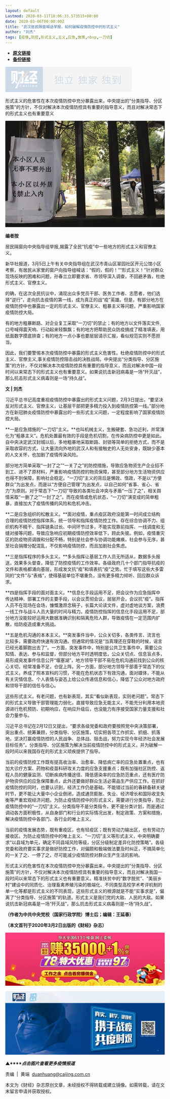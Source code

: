 ```yaml
---
layout: default
Lastmod: 2020-03-11T18:06:33.573515+00:00
date: 2020-03-06T00:00:00Z
title: "武汉居民隔窗喊话举报，如何破解疫情防控中的形式主义"
author: "刘杰"
tags: [疫情,防控,形式主义,主义,应急,施策,nbsp,一刀切]
---
```


* [**原文链接**](https://mp.weixin.qq.com/s/FkzM0Nu18lXqmm1_GfPjUw)
* [**备份链接**](http://archive.today/YCp89)


![](/images/post/77e6cfb5c7ef66e00d9bd04f74961594.jpg)

形式主义的危害性在本次疫情防控中充分暴露出来，中央提出的“分类指导、分区施策”的方针，不仅对解决本次疫情防控具有重要的指导意义，而且对解决常态下的形式主义也有重要意义

![](/images/post/1f87907a1f43ad7a1e78ba175ab0ab6c.jpg)

  

**编者按**

居民隔窗向中央指导组举报,揭露了全民“抗疫”中一些地方的形式主义和官僚主义。

新华社报道，3月5日上午有关中央指导组在武汉市青山区翠园社区开元公馆小区考察，有居民从家里的窗户向指导组喊话：“假的，假的！”“形式主义！”针对群众现场反映的困难和问题，孙春兰立即要求省、市领导深入调查，不回避矛盾，杜绝形式主义、官僚主义。

的确，在这次全民抗议中，涌现出众多党员干部、医务工作者、志愿者，他们选择“逆行”，走向抗击疫情的第一线，成为真正的战“疫”英雄。但是，有部分地方在疫情防控中也暴露出一定的形式主义、官僚主义、粗暴主义等问题，严重影响国家疫情防控大局。

有的地方粗暴断路、对企业复工采取“一刀切”的禁止；有的地方以文件落实文件,口号喊得震天响、行动起来轻飘飘；有的地方把帮助民众防疫搞成了精准填表，用纸面数字摸底排查；有的地方一点小事也要层层请示汇报，看似规范实则不愿担当。

因此，我们要警惕本次疫情防控中暴露的形式主义危害性。杜绝疫情防控中的形式主义、官僚主义,事关疫情防控阻击战的决胜战局。中央提出“分类指导、分区施策”的方针，不仅对解决本次疫情防控具有重要的指导意义，而且对解决中国一段时间以来常态下的形式主义也有重要意义。如果说抗击新冠病毒是一场“歼灭战”，那么抗击形式主义病毒则是一场“持久战”。

**文 | 刘杰**

习近平总书记高度重视疫情防控中暴露出的形式主义问题，2月3日提出，“要坚决反对形式主义、官僚主义，让基层干部把更多精力投入到疫情防控第一线。”部分地方在新冠肺炎疫情防控中暴露出的一些形式主义问题，一定程度影响了国家疫情防控大局。

**一是应急措施的“一刀切”主义。**也叫机械主义，生搬硬套、急功近利，并常演化为“粗暴主义”。危机处置最有效的手段是危机切割，在传染病防控中更是如此。自中央决定武汉封城以后，多地粗暴地采取断路、封锁等简单的拒绝方式，而不是采取收容的方式，让大量流向外地的武汉人和有接触史的人无处安身，既缺少基本的人文关怀，也加剧了疫情传染风险。

部分地方简单采取“一封了之”“一关了之”的防控措施，导致应急物资生产企业招不到工、进不了原材料，严重影响疫情防控的物资保障，甚至部分地方生活物资供应也得不到保障，影响社会稳定。“一刀切”主义的背后是懒政、惰政，不是以“方便群众”为出发点，而是以“方便自己管理”为出发点，以自己如何“省事、省心、省力”为原则。对于常态下“一刀切”导致的各类社会冲突与矛盾“一压了之”，相关舆情采取“一删了之”“一封了之”。而在疫情或危机状态，“一刀切”演变成的简单粗暴，直接加大了疫情传播的风险和危机冲击。

**二是应急组织的松散主义。**面对疫情，重点疫区政府没能第一时间成立结构合理的疫情防控指挥体系，统一领导和指挥疫情防控工作。存在综合协调不力、组织机构不精干、指挥链条过长、中间环节过多，不能实现靠前指挥、一线调度和无缝对接等问题，导致应急响应初期疫情防控效率低下，顾此失彼。例如，疫情重灾区的防疫物资调拨和分配不畅，特别是社会参与协调功能瘫痪，社会参与无序，甚至社会捐赠分配混乱，不仅影响疫情防控，而且加剧社会焦虑。

**三是指挥程序的多头主义。**多头指挥让基层工作人员无所适从，数据多头报送，效果多头督查，降低了防控疫情的工作效率。各级政府几十个部门指导抗疫的文件和表格都涌向基层，形成发文抗“疫”和填表抗“疫”之势。忙于填写这些大多雷同的“文件”与“表格”，使得基层单位不堪重负，没有更多精力倾听、回应群众诉求。

**四是指挥手段的面对面主义。**信息化手段运用不足，把会议作为应急指挥中传达精神、部署工作的主要手段，以会议贯彻会议，层层开会，会议抗“疫”。指挥人员不在现场在会场，慷慨激昂念稿子，长篇大论读文件，虚对虚地谈方案，浪费一线工作与战斗人员大量的时间与精力。疫情防控指挥的信息化手段运用不足，部分地方没能较好运用大数据准确识别和隔离危险人群，导致疫情在一定范围内扩散，给防疫造成重大挑战。

**五是危机沟通的本本主义。**突发事件当中，公众关切多，各类传言、流言也比较多，需要政府快速有效沟通。但通常的情况是“当真理还在穿鞋的时候，谣言已经光着脚跑出去了”。一方面，突发事件中，特别是公共卫生事件中，需要公众知情、表达、参与和监督，但部分地方平时透明度低，公众关切点、信息盲点多，易形成突发事件信息公开“堰塞湖”，地方领导干部不易在危机沟通前找到公众的核心关切，经常准备不足，仓促上阵。另一方面，部分地方领导干部善于常态下的仪式主义，养成了照本宣科的习惯，不能在危机状态下有效沟通，面对媒体，不能从有关灾情信息、个人表情与姿态上给公众传递信息和信心，降低了公众对地方政府和领导干部的信任与信心。

这些形式主义，有老问题，也有新表现，其实“看似新表现，实则老问题”。常态下的形式主义导致干部管理能力弱化，直接导致应急无能主义，不能充分利用本地资源进行危机预防、初期响应，在响应升级后，也没能力有序接受国家力量支援和社会力量参与。

习近平总书记在2月12日又提出，“要求各级党委和政府要按照党中央决策部署，突出重点、统筹兼顾，分类指导、分区施策，切实把各项工作抓实、抓细、抓落地，坚决打赢疫情防控的人民战争、总体战、阻击战，努力实现今年经济社会发展目标任务”。分类指导、分区施策为解决当前疫情防控中的形式主义，并为破解一段时间以来我国存在的形式主义顽疾提供了指导。

当前的疫情防控工作既有提高收治率、治愈率、降低病亡率的应急处置重点，也有加大诊疗方案、药物和疫苗科研攻关力度的应急支援重点；既有加强社区防控、返程人员的健康监测、切断疾病传播途径、降低感染率的应急防范重点，还有医疗防护物资供应的应急保障重点，此外还要做好群众生活必需品生产供应工作。在抓好疫情防控的同时，也要认识到，经济工作仍是基础，不能错过当前的春耕备耕关键时节，更不能让大量中小企业倒闭，造成通货膨胀、失业、经济增长和国际收支失衡等严重宏观经济问题。为防止疫情防控中的形式主义，需要进行分类指导，防止疫情防控中的“一刀切”主义。分类指导不是分类指令，更不是分类计划，而是通过调动各方面积极性，从自身部门和行业的实际情况出发，制定政策、方案和措施，解决疫情防控中各部门、各行业的唯上主义。

当前的疫情发展态势，既有重疫区，也有轻疫区；既有劳动力输出区，也有劳动力接收区。为防止疫情防控中的唯上主义、“一刀切”主义等形式主义，中央明确要求“以县域为单元，确定不同县域风险等级，分区分级制定差异化防控策略”。各级党委和政府要实事求是做好防控工作，对偏颇和极端做法要及时纠正，不搞简单化的一关了之、一停了之，尽可能减少疫情防控对群众生产生活的影响。

形式主义的危害性在本次疫情防控中充分暴露出来，中央提出的“分类指导、分区施策”的方针，不仅对解决本次疫情防控具有重要的指导意义，而且对解决我国一段时间以来常态下的形式主义也有重要意义。精准扶贫中的“数字脱贫”、“美丽乡村”建设中的同质化、治理畜禽养殖污染的极端化、不同类型高校学术考评机制的单一化等都是形式主义的不同表现，这些形式主义的根源就是不能“实事求是”，偏离了“分类指导、分区施策”的轨道。形式主义是我们党的大敌、人民的大敌。如果说抗击新冠病毒是一场“歼灭战”，那么抗击形式主义病毒则是一场“持久战”。

**（作者为中共中央党校（国家行政学院）博士后；编辑：王延春）**

**（本文首刊于2020年3月2日出版的《财经》杂志）**

[![](/images/post/dcfd8e17154f7173d1dca954af774e15.jpg)](https://appd.evergrande.com/makePost_pro/index.html#/page?jsUrl=hftzxj0228&channel=9173)

[![](/images/post/4d24a5670c9a87791ea8b757d030c0d3.jpg)](https://mp.weixin.qq.com/mp/homepage?__biz=MjM5NDU5NTM4MQ==&hid=29&sn=21c0f34c737748fe3b2c372bb40ae622)  

**▲****_点击图片查看更多疫情报道_**

  

  

责编  |  黄端  duanhuang@caijing.com.cn

本文为《财经》杂志原创文章，未经授权不得转载或建立镜像。如需转载，请在文末留言申请并获取授权。

